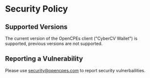 # Security Policy

## Supported Versions

The current version of the OpenCPEs client ("CyberCV Wallet") is supported, previous versions are not supported.

## Reporting a Vulnerability

Please use security@opencpes.com to report security vulnerbailities. 
